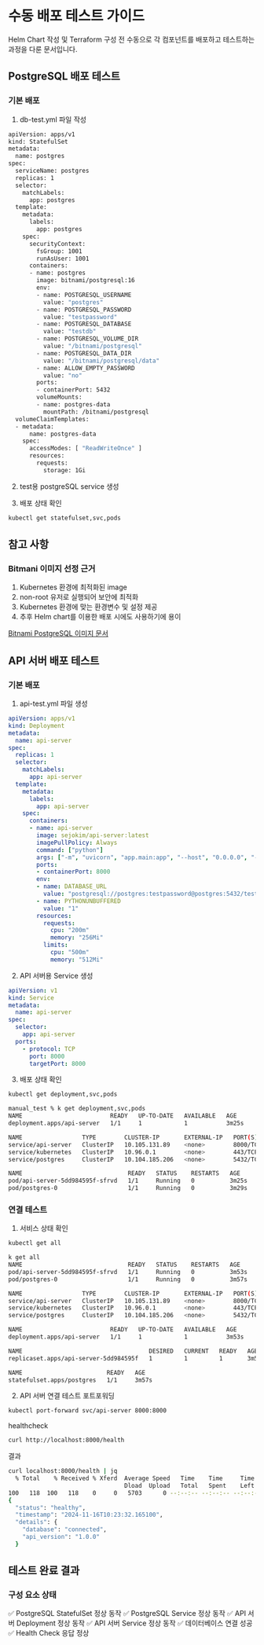 # 수동 배포 테스트 가이드
Helm Chart 작성 및 Terraform 구성 전 수동으로 각 컴포넌트를 배포하고 테스트하는 과정을 다룬 문서입니다.

## PostgreSQL 배포 테스트

### 기본 배포
1. db-test.yml 파일 작성
```bash
apiVersion: apps/v1
kind: StatefulSet
metadata:
  name: postgres
spec:
  serviceName: postgres
  replicas: 1
  selector:
    matchLabels:
      app: postgres
  template:
    metadata:
      labels:
        app: postgres
    spec:
      securityContext:
        fsGroup: 1001
        runAsUser: 1001
      containers:
      - name: postgres
        image: bitnami/postgresql:16
        env:
        - name: POSTGRESQL_USERNAME     
          value: "postgres"
        - name: POSTGRESQL_PASSWORD       
          value: "testpassword"
        - name: POSTGRESQL_DATABASE       
          value: "testdb"
        - name: POSTGRESQL_VOLUME_DIR      
          value: "/bitnami/postgresql"
        - name: POSTGRESQL_DATA_DIR       
          value: "/bitnami/postgresql/data"
        - name: ALLOW_EMPTY_PASSWORD       
          value: "no"
        ports:
        - containerPort: 5432
        volumeMounts:
        - name: postgres-data
          mountPath: /bitnami/postgresql
  volumeClaimTemplates:
  - metadata:
      name: postgres-data
    spec:
      accessModes: [ "ReadWriteOnce" ]
      resources:
        requests:
          storage: 1Gi
```

2. test용 postgreSQL service 생성

3. 배포 상태 확인
```bash
kubectl get statefulset,svc,pods
```

## 참고 사항
### Bitmani 이미지 선정 근거
1. Kubernetes 환경에 최적화된 image
2. non-root 유저로 실행되어 보안에 최적화
3. Kubernetes 환경에 맞는 환경변수 및 설정 제공
4. 추후 Helm chart를 이용한 배포 시에도 사용하기에 용이

[Bitnami PostgreSQL 이미지 문서](https://hub.docker.com/r/bitnami/postgresql)

## API 서버 배포 테스트

### 기본 배포
1. api-test.yml 파일 생성
```yaml
apiVersion: apps/v1
kind: Deployment
metadata:
  name: api-server
spec:
  replicas: 1
  selector:
    matchLabels:
      app: api-server
  template:
    metadata:
      labels:
        app: api-server
    spec:
      containers:
      - name: api-server
        image: sejokim/api-server:latest
        imagePullPolicy: Always
        command: ["python"]
        args: ["-m", "uvicorn", "app.main:app", "--host", "0.0.0.0", "--port", "8000"]
        ports:
        - containerPort: 8000
        env:
        - name: DATABASE_URL
          value: "postgresql://postgres:testpassword@postgres:5432/testdb"
        - name: PYTHONUNBUFFERED
          value: "1"
        resources:
          requests:
            cpu: "200m"
            memory: "256Mi"
          limits:
            cpu: "500m"
            memory: "512Mi"
```

2. API 서버용 Service 생성
```yaml
apiVersion: v1
kind: Service
metadata:
  name: api-server
spec:
  selector:
    app: api-server
  ports:
    - protocol: TCP
      port: 8000
      targetPort: 8000
```

3. 배포 상태 확인
```bash
kubectl get deployment,svc,pods
```

```bash
manual_test % k get deployment,svc,pods
NAME                         READY   UP-TO-DATE   AVAILABLE   AGE
deployment.apps/api-server   1/1     1            1           3m25s

NAME                 TYPE        CLUSTER-IP       EXTERNAL-IP   PORT(S)    AGE
service/api-server   ClusterIP   10.105.131.89    <none>        8000/TCP   76s
service/kubernetes   ClusterIP   10.96.0.1        <none>        443/TCP    4m27s
service/postgres     ClusterIP   10.104.185.206   <none>        5432/TCP   3m29s

NAME                              READY   STATUS    RESTARTS   AGE
pod/api-server-5dd984595f-sfrvd   1/1     Running   0          3m25s
pod/postgres-0                    1/1     Running   0          3m29s
```

### 연결 테스트
1. 서비스 상태 확인
```bash
kubectl get all
```

```bash
k get all
NAME                              READY   STATUS    RESTARTS   AGE
pod/api-server-5dd984595f-sfrvd   1/1     Running   0          3m53s
pod/postgres-0                    1/1     Running   0          3m57s

NAME                 TYPE        CLUSTER-IP       EXTERNAL-IP   PORT(S)    AGE
service/api-server   ClusterIP   10.105.131.89    <none>        8000/TCP   104s
service/kubernetes   ClusterIP   10.96.0.1        <none>        443/TCP    4m55s
service/postgres     ClusterIP   10.104.185.206   <none>        5432/TCP   3m57s

NAME                         READY   UP-TO-DATE   AVAILABLE   AGE
deployment.apps/api-server   1/1     1            1           3m53s

NAME                                    DESIRED   CURRENT   READY   AGE
replicaset.apps/api-server-5dd984595f   1         1         1       3m53s

NAME                        READY   AGE
statefulset.apps/postgres   1/1     3m57s
```

2. API 서버 연결 테스트
포트포워딩
```bash
kubectl port-forward svc/api-server 8000:8000
```

healthcheck
```bash
curl http://localhost:8000/health
```

결과
```bash
curl localhost:8000/health | jq
  % Total    % Received % Xferd  Average Speed   Time    Time     Time  Current
                                 Dload  Upload   Total   Spent    Left  Speed
100   118  100   118    0     0   5703      0 --:--:-- --:--:-- --:--:--  5900
{
  "status": "healthy",
  "timestamp": "2024-11-16T10:23:32.165100",
  "details": {
    "database": "connected",
    "api_version": "1.0.0"
  }
```

## 테스트 완료 결과
### 구성 요소 상태
✅ PostgreSQL StatefulSet 정상 동작
✅ PostgreSQL Service 정상 동작
✅ API 서버 Deployment 정상 동작
✅ API 서버 Service 정상 동작
✅ 데이터베이스 연결 성공
✅ Health Check 응답 정상